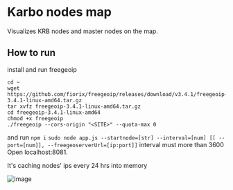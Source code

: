 # Karbo nodes map

Visualizes KRB nodes and master nodes on the map.


## How to run
install and run freegeoip
```
cd ~
wget https://github.com/fiorix/freegeoip/releases/download/v3.4.1/freegeoip-3.4.1-linux-amd64.tar.gz
tar xvfz freegeoip-3.4.1-linux-amd64.tar.gz
cd freegeoip-3.4.1-linux-amd64
chmod +x freegeoip
./freegeoip --cors-origin "<SITE>" --quota-max 0
```
and run
`npm i`
`sudo node app.js --startnode=[str] --interval=[num] [[ --port=[num]], --freegeoserverUrl=[ip:port]]`
interval must more than 3600 
Open localhost:8081.

It's caching nodes' ips every 24 hrs into memory 

![image](https://user-images.githubusercontent.com/3770296/43407301-0869e3dc-9427-11e8-91f5-641fce4aa510.png)
